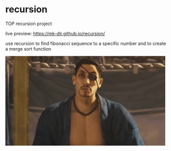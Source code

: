 # recursion
TOP recursion project

live preview: https://mk-dlr.github.io/recursion/

use recursion 
to find fibonacci sequence 
to a specific number 
and to create 
a merge sort function

![haw](https://github.com/MK-DlR/recursion/blob/main/haw.gif)

